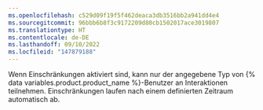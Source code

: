 ```yaml
---
ms.openlocfilehash: c529d09f19f5f462deaca3db3516bb2a941dd4e4
ms.sourcegitcommit: 96bbb6b8f3c9172209d80cb1502017ace3019807
ms.translationtype: HT
ms.contentlocale: de-DE
ms.lasthandoff: 09/10/2022
ms.locfileid: "147879188"
---
```

Wenn Einschränkungen aktiviert sind, kann nur der angegebene Typ von {% data variables.product.product_name %}-Benutzer an Interaktionen teilnehmen. Einschränkungen laufen nach einem definierten Zeitraum automatisch ab.
